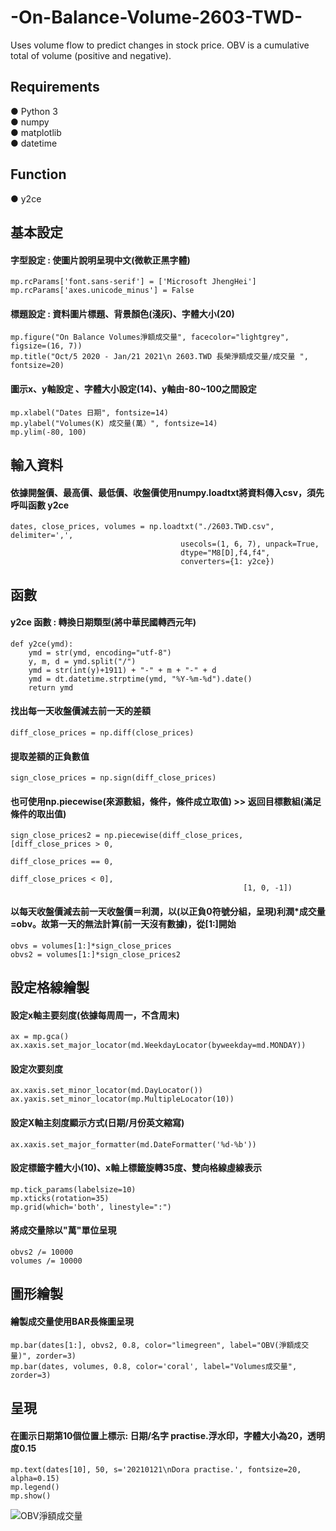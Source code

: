 # -On-Balance-Volume-2603-TWD-
Uses volume flow to predict changes in stock price. 
OBV is a cumulative total of volume (positive and negative).

## Requirements
● Python 3    
● numpy   
● matplotlib   
● datetime


## Function
● y2ce    

## 基本設定 
#### 字型設定 : 使圖片說明呈現中文(微軟正黑字體)
    mp.rcParams['font.sans-serif'] = ['Microsoft JhengHei']  
    mp.rcParams['axes.unicode_minus'] = False


#### 標題設定 : 資料圖片標題、背景顏色(淺灰)、字體大小(20) 
    mp.figure("On Balance Volumes淨額成交量", facecolor="lightgrey", figsize=(16, 7))
    mp.title("Oct/5 2020 - Jan/21 2021\n 2603.TWD 長榮淨額成交量/成交量 ", fontsize=20)


#### 圖示x、y軸設定 、字體大小設定(14)、y軸由-80~100之間設定
    mp.xlabel("Dates 日期", fontsize=14)
    mp.ylabel("Volumes(K) 成交量(萬）", fontsize=14)
    mp.ylim(-80, 100)


## 輸入資料
#### 依據開盤價、最高價、最低價、收盤價使用numpy.loadtxt將資料傳入csv，須先呼叫函數 y2ce
    dates, close_prices, volumes = np.loadtxt("./2603.TWD.csv", delimiter=',',
                                          usecols=(1, 6, 7), unpack=True,
                                          dtype="M8[D],f4,f4",
                                          converters={1: y2ce})


## 函數 
#### y2ce 函數 : 轉換日期類型(將中華民國轉西元年)
    def y2ce(ymd):
        ymd = str(ymd, encoding="utf-8")
        y, m, d = ymd.split("/")
        ymd = str(int(y)+1911) + "-" + m + "-" + d          
        ymd = dt.datetime.strptime(ymd, "%Y-%m-%d").date()
        return ymd
        
        
#### 找出每一天收盤價減去前一天的差額
    diff_close_prices = np.diff(close_prices)
#### 提取差額的正負數值
    sign_close_prices = np.sign(diff_close_prices)
#### 也可使用np.piecewise(來源數組，條件，條件成立取值) >> 返回目標數組(滿足條件的取出值)
    sign_close_prices2 = np.piecewise(diff_close_prices, [diff_close_prices > 0,
                                                          diff_close_prices == 0,
                                                          diff_close_prices < 0],
                                                        [1, 0, -1])

#### 以每天收盤價減去前一天收盤價＝利潤，以(以正負0符號分組，呈現)利潤*成交量=obv。故第一天的無法計算(前一天沒有數據)，從[1:]開始
    obvs = volumes[1:]*sign_close_prices
    obvs2 = volumes[1:]*sign_close_prices2



## 設定格線繪製
#### 設定x軸主要刻度(依據每周周一，不含周末)
    ax = mp.gca()
    ax.xaxis.set_major_locator(md.WeekdayLocator(byweekday=md.MONDAY))
#### 設定次要刻度
    ax.xaxis.set_minor_locator(md.DayLocator())
    ax.yaxis.set_minor_locator(mp.MultipleLocator(10))
#### 設定X軸主刻度顯示方式(日期/月份英文縮寫)
    ax.xaxis.set_major_formatter(md.DateFormatter('%d-%b'))
#### 設定標籤字體大小(10)、x軸上標籤旋轉35度、雙向格線虛線表示
    mp.tick_params(labelsize=10)
    mp.xticks(rotation=35)
    mp.grid(which='both', linestyle=":")


#### 將成交量除以"萬"單位呈現
    obvs2 /= 10000
    volumes /= 10000


## 圖形繪製
#### 繪製成交量使用BAR長條圖呈現
    mp.bar(dates[1:], obvs2, 0.8, color="limegreen", label="OBV(淨額成交量)", zorder=3)
    mp.bar(dates, volumes, 0.8, color='coral', label="Volumes成交量", zorder=3)
    
## 呈現
#### 在圖示日期第10個位置上標示: 日期/名字 practise.浮水印，字體大小為20，透明度0.15
    mp.text(dates[10], 50, s='20210121\nDora practise.', fontsize=20, alpha=0.15)
    mp.legend()
    mp.show()
![OBV淨額成交量](https://user-images.githubusercontent.com/70878758/128661980-62733937-f3ab-4863-b2df-7fec8a49064b.png)

